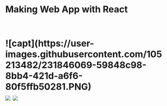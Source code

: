 <h1>Making Web App with React <h1><br>
![capt](https://user-images.githubusercontent.com/105213482/231846069-59848c98-8bb4-421d-a6f6-80f5ffb50281.PNG)
<br>
 <img src="https://img.shields.io/badge/React-61DAFB?style=flat&logo=React&logoColor=white"/>
 <img src="https://img.shields.io/badge/githubpages-222222?style=flat&logo=github&logoColor=white"/>
